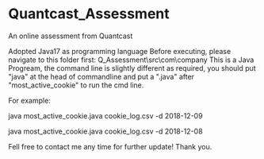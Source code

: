 # Quantcast_Assessment
An online assessment from Quantcast

Adopted Java17 as programming language
Before executing, please navigate to this folder first: Q_Assessment\src\com\company
This is a Java Progream, the command line is slightly different as required, you should put "java" at the head of commandline and put a ".java" after "most_active_cookie" to run the cmd line.

For example:

java most_active_cookie.java cookie_log.csv -d 2018-12-09              

java most_active_cookie.java cookie_log.csv -d 2018-12-08         

Fell free to contact me any time for further update! Thank you.

